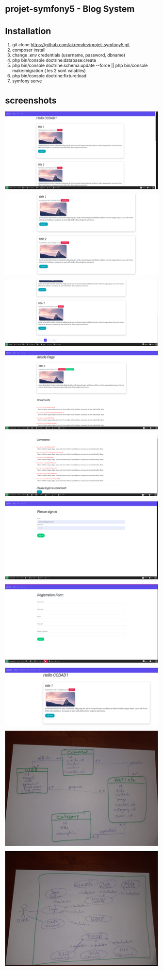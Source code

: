 # projet-symfony5 - Blog System

# Installation

1) git clone https://github.com/akremdev/projet-symfony5.git
2) composer install
3) change .env credentials (username, password, dbname)
4) php bin/console doctrine:database:create
5) php bin/console doctrine:schema:update --force   ||    php bin/console make:migration ( les 2 sont valables)
6) php bin/console doctrine:fixture:load
7) symfony serve



# screenshots

![](screenshots/screen1.png)

![](screenshots/screen2.png)

![](screenshots/screen3.png)

![](screenshots/screen4.png)

![](screenshots/screen5.png)

![](screenshots/screen6.png)

![](screenshots/screen7.png)

![](screenshots/screen8.png)

![](screenshots/screen9.jpeg)

![](screenshots/screen10.jpeg)

